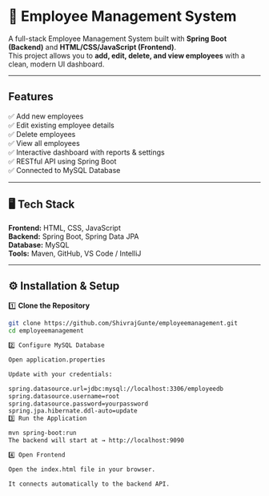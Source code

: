 # 🚀 Employee Management System

A full-stack Employee Management System built with **Spring Boot (Backend)** and **HTML/CSS/JavaScript (Frontend)**.  
This project allows you to **add, edit, delete, and view employees** with a clean, modern UI dashboard.

---

##  Features

✅ Add new employees  
✅ Edit existing employee details  
✅ Delete employees  
✅ View all employees  
✅ Interactive dashboard with reports & settings  
✅ RESTful API using Spring Boot  
✅ Connected to MySQL Database  

---

## 🖥️ Tech Stack

**Frontend:** HTML, CSS, JavaScript  
**Backend:** Spring Boot, Spring Data JPA  
**Database:** MySQL  
**Tools:** Maven, GitHub, VS Code / IntelliJ  

---

## ⚙️ Installation & Setup

1️⃣ **Clone the Repository**
```bash
git clone https://github.com/ShivrajGunte/employeemanagement.git
cd employeemanagement

2️⃣ Configure MySQL Database

Open application.properties

Update with your credentials:

spring.datasource.url=jdbc:mysql://localhost:3306/employeedb
spring.datasource.username=root
spring.datasource.password=yourpassword
spring.jpa.hibernate.ddl-auto=update
3️⃣ Run the Application

mvn spring-boot:run
The backend will start at → http://localhost:9090

4️⃣ Open Frontend

Open the index.html file in your browser.

It connects automatically to the backend API.


